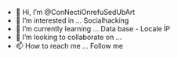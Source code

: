 - 👋 Hi, I’m @ConNectiOnrefuSedUbArt
- 👀 I’m interested in ... Socialhacking
- 🌱 I’m currently learning ... Data base - Locale İP
- 💞️ I’m looking to collaborate on ...
- 📫 How to reach me ... Follow me

<!---
ConNectiOnrefuSedUbArt/ConNectiOnrefuSedUbArt is a ✨ special ✨ repository because its `README.md` (this file) appears on your GitHub profile.
You can click the Preview link to take a look at your changes.
--->

